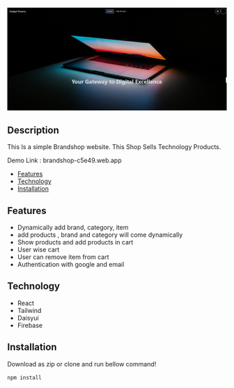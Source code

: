 
![Alt text](/src/img/brandshop.png)
## Description

This Is a simple Brandshop website. This Shop Sells Technology Products.
 
 Demo Link : <a>brandshop-c5e49.web.app

- [Features](#Features)
- [Technology](#Technology)
- [Installation](#Installation)



## Features
<ul>
  <li>Dynamically add brand, category, item</li>
  <li>add products , brand and category will come dynamically</li>
  <li>Show products and add products in cart </li>
  <li>User wise cart</li>
  <li>User can remove item from cart</li>
  <li>Authentication with google and email</li>
</ul>

## Technology
<ul>
  <li> React
  <li> Tailwind
  <li> Daisyui
  <li> Firebase
</ul>



## Installation
Download as zip or clone and run bellow command!

```bash
npm install



